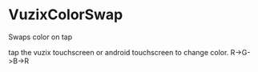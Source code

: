 # VuzixColorSwap
Swaps color on tap

tap the vuzix touchscreen or android touchscreen to change color. R->G->B->R
